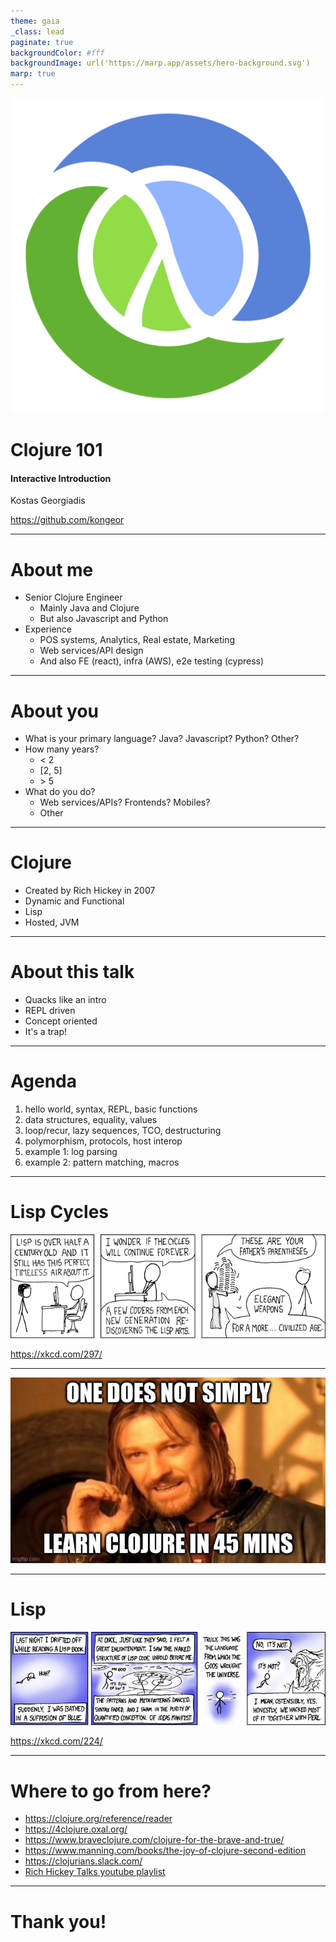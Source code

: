 ```yaml
---
theme: gaia
_class: lead
paginate: true
backgroundColor: #fff
backgroundImage: url('https://marp.app/assets/hero-background.svg')
marp: true
---
```


![bg left:40% 80%](img/Clojure_logo.svg)

# **Clojure 101**

#### **Interactive Introduction**

Kostas Georgiadis

https://github.com/kongeor

---

# About me

- Senior Clojure Engineer
  * Mainly Java and Clojure
  * But also Javascript and Python
- Experience
  * POS systems, Analytics, Real estate, Marketing
  * Web services/API design
  * And also FE (react), infra (AWS), e2e testing (cypress)


---

# About you

- What is your primary language? Java? Javascript? Python? Other?
- How many years? 
  * < 2
  * [2, 5]
  * \> 5
- What do you do?
  * Web services/APIs? Frontends? Mobiles?
  * Other


---

# Clojure

- Created by Rich Hickey in 2007
- Dynamic and Functional
- Lisp
- Hosted, JVM

---

# About this talk

- Quacks like an intro
- REPL driven
- Concept oriented
- It's a trap!


---

# Agenda

1. hello world, syntax, REPL, basic functions
1. data structures, equality, values
1. loop/recur, lazy sequences, TCO, destructuring
1. polymorphism, protocols, host interop
1. example 1: log parsing
1. example 2: pattern matching, macros

--- 

# Lisp Cycles

![width:1130](img/lisp_cycles.png)

https://xkcd.com/297/

---

![bg height:600](img/simply.jpg)

---

# Lisp

![width:1130](img/lisp.jpg)

https://xkcd.com/224/

---

# Where to go from here?

- https://clojure.org/reference/reader
- https://4clojure.oxal.org/
- https://www.braveclojure.com/clojure-for-the-brave-and-true/
- https://www.manning.com/books/the-joy-of-clojure-second-edition
- https://clojurians.slack.com/
- [Rich Hickey Talks youtube playlist](https://www.youtube.com/watch?v=YR5WdGrpoug&list=PLZdCLR02grLrEwKaZv-5QbUzK0zGKOOcr&index=1)

---

# Thank you!